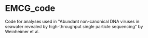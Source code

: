 # EMCG_code

Code for analyses used in "Abundant non-canonical DNA viruses in seawater revealed by high-throughput single particle sequencing" by Weinheimer et al. 

